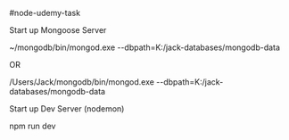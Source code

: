 #node-udemy-task

Start up Mongoose Server

~/mongodb/bin/mongod.exe --dbpath=K:/jack-databases/mongodb-data

OR

/Users/Jack/mongodb/bin/mongod.exe --dbpath=K:/jack-databases/mongodb-data

Start up Dev Server (nodemon)

npm run dev
